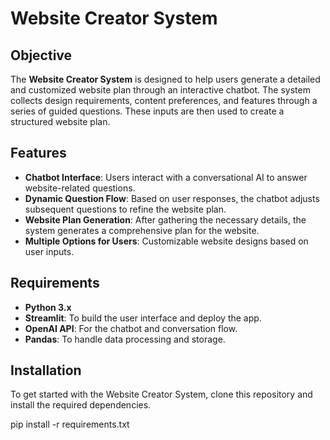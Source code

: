 # Website Creator System

## Objective
The **Website Creator System** is designed to help users generate a detailed and customized website plan through an interactive chatbot. The system collects design requirements, content preferences, and features through a series of guided questions. These inputs are then used to create a structured website plan.

## Features
- **Chatbot Interface**: Users interact with a conversational AI to answer website-related questions.
- **Dynamic Question Flow**: Based on user responses, the chatbot adjusts subsequent questions to refine the website plan.
- **Website Plan Generation**: After gathering the necessary details, the system generates a comprehensive plan for the website.
- **Multiple Options for Users**: Customizable website designs based on user inputs.
  
## Requirements
- **Python 3.x**
- **Streamlit**: To build the user interface and deploy the app.
- **OpenAI API**: For the chatbot and conversation flow.
- **Pandas**: To handle data processing and storage.

## Installation
To get started with the Website Creator System, clone this repository and install the required dependencies.

pip install -r requirements.txt

